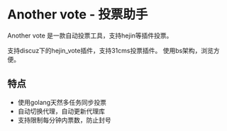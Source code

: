 # Another vote - 投票助手

Another vote 是一款自动投票工具，支持hejin等插件投票。

支持discuz下的hejin_vote插件，支持31cms投票插件。
使用bs架构，浏览方便。

## 特点
- 使用golang天然多任务同步投票
- 自动切换代理，自动更新代理库
- 支持限制每分钟内票数，防止封号

